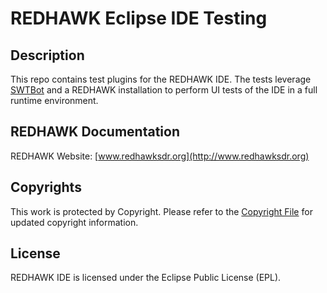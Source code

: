 # REDHAWK Eclipse IDE Testing

## Description

This repo contains test plugins for the REDHAWK IDE. The tests leverage [SWTBot](https://www.eclipse.org/swtbot/) and a REDHAWK installation to perform UI tests of the IDE in a full runtime environment.

## REDHAWK Documentation

REDHAWK Website: [www.redhawksdr.org](http://www.redhawksdr.org)

## Copyrights

This work is protected by Copyright. Please refer to the [Copyright File](COPYRIGHT) for updated copyright information.

## License

REDHAWK IDE is licensed under the Eclipse Public License (EPL).


